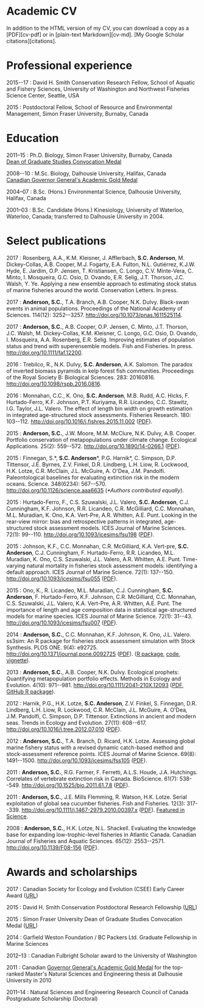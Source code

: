 # Academic CV

In addition to the HTML version of my CV, you can download a copy as
a [PDF][cv-pdf] or in [plain-text Markdown][cv-md].
[My Google Scholar citations][citations].

# Professional experience

2015--17
:    David H. Smith Conservation Research Fellow,
     School of Aquatic and Fishery Sciences,
     University of Washington and
     Northwest Fisheries Science Center, Seattle, USA

2015
:    Postdoctoral Fellow, School of Resource and Environmental Management,
     Simon Fraser University, Burnaby, Canada


<!-- :    Graduate Research Assistant, Department of Biological Sciences, -->
<!--      Simon Fraser University, Burnaby, Canada -->

<!-- 2008--11 -->
<!-- :    Graduate Research Assistant, Department of Biology, -->
<!--      Dalhousie University, Halifax, Canada -->

# Education

2011–15
:    Ph.D. Biology, Simon Fraser University, Burnaby, Canada\
     [Dean of Graduate Studies Convocation Medal](https://www.sfu.ca/dean-gradstudies/blog/year/2015/06/SeanAnderson.html)

2008--10
:    M.Sc. Biology, Dalhousie University, Halifax, Canada\
     [Canadian Governor General's Academic Gold Medal][Governor General award]

2004–07
:    B.Sc. (Hons.) Environmental Science, Dalhousie University, Halifax,
     Canada

2001–03
:    B.Sc. Candidate (Hons.) Kinesiology, University of Waterloo, Waterloo,
     Canada; transferred to Dalhousie University in 2004.


# Select publications

2017
:    Rosenberg, A.A., K.M. Kleisner, J. Afflerbach, **S.C. Anderson**, M.
     Dickey-Collas, A.B. Cooper, M.J. Fogarty, E.A. Fulton, N.L. Gutiérrez,
     K.J.W. Hyde, E. Jardim, O.P. Jensen, T. Kristiansen, C. Longo, C.V.
     Minte-Vera, C. Minto, I. Mosqueira, G.C. Osio, D. Ovando, E.R. Selig, J.T.
     Thorson, J.C. Walsh, Y. Ye. Applying a new ensemble approach to estimating
     stock status of marine fisheries around the world. Conservation Letters.
     In press.

2017
:    **Anderson, S.C.**, T.A. Branch, A.B. Cooper, N.K. Dulvy. Black-swan
     events in animal populations. Proceedings of the National Academy of
     Sciences. 114(12): 3252–-3257. <http://doi.org/10.1073/pnas.1611525114>.

2017
:    **Anderson, S.C.**, A.B. Cooper, O.P. Jensen, C. Minto, J.T. Thorson, J.C. Walsh, M. Dickey-Collas, K.M. Kleisner, C. Longo, G.C. Osio, D. Ovando, I. Mosqueira, A.A. Rosenberg, E.R. Selig. Improving estimates of population status and trend with superensemble models. Fish and Fisheries. In press. <http://doi.org/10.1111/faf.12200>.

2016
:    Trebilco, R., N.K. Dulvy, **S.C. Anderson**, A.K. Salomon. The paradox of inverted biomass pyramids in kelp forest fish communities. Proceedings of the Royal Society B: Biological Sciences. 283: 20160816. <http://doi.org/10.1098/rspb.2016.0816>.

<!-- 2016 -->
<!-- :    Artelle, K.A., **S.C. Anderson**, J.D. Reynolds, A.B. Cooper, P.C. Paquet, C.T. Darimont. Ecology of conflict: marine food supply affects human-wildlife interactions on land. Scientific Reports. 6: 25936. <http://doi.org/10.1038/srep25936> ([PDF](http://www.nature.com/articles/srep25936.pdf)). -->

<!-- 2016 -->
<!-- :    Kuriyama, P.T., K. Ono, F. Hurtado-Ferro, A.C. Hicks, I.G. Taylor, R.R. Licandeo, K.F. Johnson, **S.C. Anderson**, C.C. Monnahan, M.B. Rudd, C.C. Stawitz, J.L. Valero. An empirical weight-at-age approach reduces estimation bias compared to modeling parametric growth in integrated, statistical stock assessment models when growth is time varying. Fisheries Research. 180: 119--127. <http://doi.org/10.1016/j.fishres.2015.09.007> ([PDF](https://dl.dropboxusercontent.com/u/254940/papers/Kuriyama_etal_2016_empirical.pdf)). -->

2016
:    Monnahan, C.C., K. Ono, **S.C. Anderson**, M.B. Rudd, A.C. Hicks, F. Hurtado-Ferro, K.F. Johnson, P.T. Kuriyama, R.R. Licandeo, C.C. Stawitz, I.G. Taylor, J.L. Valero. The effect of length bin width on growth estimation in integrated age-structured stock assessments. Fisheries Research. 180: 103--112. <http://doi.org/10.1016/j.fishres.2015.11.002> ([PDF](https://dl.dropboxusercontent.com/u/254940/papers/Monnahan_etal_2016_binwidth.pdf)).

<!-- 2015 -->
<!-- :    Boudreau, S.A., **S.C. Anderson**, B. Worm. Top-down and bottom-up forces interact at thermal range extremes on American lobster. Journal of Animal Ecology. 84(3): 840--850. <http://doi.org/10.1111/1365-2656.12322> ([PDF](https://dl.dropboxusercontent.com/u/254940/papers/Boudreau_etal_2015_lobster.pdf)). -->

2015
:    **Anderson, S.C.**, J.W. Moore, M.M. McClure, N.K. Dulvy, A.B. Cooper. Portfolio conservation of metapopulations under climate change. Ecological Applications. 25(2): 559--572. <http://doi.org/10.1890/14-0266.1> ([PDF](https://dl.dropboxusercontent.com/u/254940/papers/Anderson_etal_2015_salmonportfolios.pdf)).

<!-- 2015 -->
<!-- :    Orzechowski, E.A., R. Lockwood, J.E.K. Byrnes, **S.C. Anderson**, S. Finnegan, Z.V. Finkel, P.G. Harnik, D.R. Lindberg, L.H. Liow, H.K. Lotze, C.R. McClain, J.L. McGuire, A. O'Dea, J.M. Pandolfi, C. Simpson, D.P. Tittensor. Marine extinction risk shaped by trait-environment interactions over 500 million years. Global Change Biology. 21(10): 3595--3607. <http://doi.org/10.1111/gcb.12963> ([PDF](https://dl.dropboxusercontent.com/u/254940/papers/Orzechowski_etal_2015_paleometa.pdf)). -->

2015
:    Finnegan, S.\*, **S.C. Anderson**\*, P.G. Harnik\*, C. Simpson, D.P. Tittensor, J.E. Byrnes, Z.V. Finkel, D.R. Lindberg, L.H. Liow, R. Lockwood, H.K. Lotze, C.R. McClain, J.L. McGuire, A. O'Dea, J.M. Pandolfi. Paleontological baselines for evaluating extinction risk in the modern oceans. Science. 348(6234): 567--570. <http://doi.org/10.1126/science.aaa6635> (*\*Authors contributed equally*).

2015
:    Hurtado-Ferro, F., C.S. Szuwalski, J.L. Valero, **S.C. Anderson**, C.J. Cunningham, K.F. Johnson, R.R. Licandeo, C.R. McGilliard, C.C. Monnahan, M.L. Muradian, K. Ono, K.A. Vert-Pre, A.R. Whitten, A.E. Punt. Looking in the rear-view mirror: bias and retrospective patterns in integrated, age-structured stock assessment models. ICES Journal of Marine Sciences. 72(1): 99--110. <http://doi.org/10.1093/icesjms/fsu198> ([PDF](https://dl.dropboxusercontent.com/u/254940/papers/Hurtado-Ferro_etal_2014_retrospective.pdf)).

2015
:    Johnson, K.F., C.C. Monnahan, C.R. McGilliard, K.A. Vert-pre, **S.C. Anderson**, C.J. Cunningham, F. Hurtado-Ferro, R.R. Licandeo, M.L. Muradian, K. Ono, C.S. Szuwalski, J.L. Valero, A.R. Whitten, A.E. Punt. Time-varying natural mortality in fisheries stock assessment models: identifying a default approach. ICES Journal of Marine Science. 72(1): 137--150. <http://doi.org/10.1093/icesjms/fsu055> ([PDF](http://icesjms.oxfordjournals.org/content/early/2014/04/09/icesjms.fsu055.full.pdf?keytype=ref&ijkey=NEXmZIkz3289u3z)).

2015
:    Ono, K., R. Licandeo, M.L. Muradian, C.J. Cunningham, **S.C. Anderson**, F. Hurtado-Ferro, K.F. Johnson, C.R. McGilliard, C.C. Monnahan, C.S. Szuwalski, J.L. Valero, K.A. Vert-Pre, A.R. Whitten, A.E. Punt. The importance of length and age composition data in statistical age-structured models for marine species. ICES Journal of Marine Science. 72(1): 31--43. <http://doi.org/10.1093/icesjms/fsu007> ([PDF](http://icesjms.oxfordjournals.org/content/early/2014/02/20/icesjms.fsu007.full.pdf)).

<!-- 2014 -->
<!-- :    Farmer, R.G., M.L. Leonard, J.E. Mills Flemming, **S.C. Anderson**. Observer aging and long-term avian survey data quality. Ecology and Evolution. 4(12): 2563--2576. <http://doi.org/10.1002/ece3.1101> ([PDF](http://onlinelibrary.wiley.com/doi/10.1002/ece3.1101/pdf)). [National Geographic news story](http://news.nationalgeographic.com/news/2014/08/140805-aging-birders-breeding-bird-survey-volunteers-science/). -->

2014
:    **Anderson, S.C.**, C.C. Monnahan, K.F. Johnson, K. Ono, J.L. Valero. ss3sim: An R package for fisheries stock assessment simulation with Stock Synthesis. PLOS ONE. 9(4): e92725. <http://doi.org/10.1371/journal.pone.0092725> ([PDF](http://www.plosone.org/article/fetchObject.action?uri=info%3Adoi%2F10.1371%2Fjournal.pone.0092725&representation=PDF)). ([R package](http://cran.r-project.org/web/packages/ss3sim/index.html), [code](https://github.com/ss3sim/ss3sim), [vignette](https://dl.dropboxusercontent.com/u/254940/ss3sim-vignette.pdf)).

<!-- 2014 -->
<!-- :    O'Regan, S.M., W.J. Palen, **S.C. Anderson**. Climate warming mediates negative impacts of rapid pond drying for three amphibian species. Ecology. 95(4): 845--855. <http://doi.org/10.1890/13-0916.1> ([PDF](http://www.esajournals.org/doi/pdf/10.1890/13-0916.1)). -->
<!--      <a href="http://f1000.com/prime/http://f1000.com/prime/718158688?bd=1" target="_blank"><img src="http://cdn.f1000.com.s3.amazonaws.com/images/badges/badgef1000.gif" id="bg"/></a> -->

<!-- 2013 -->
<!-- :    Favaro, B., D.C. Braun, **Earth2Ocean Research Derby**. Research Derby: A pressure cooker for creative collaborative science. Ideas in Ecology and Evolution. Ideas in Ecology and Evolution. 6: 40--46. <http://doi.org/10.4033/iee.2013.6.9.n> ([PDF](http://library.queensu.ca/ojs/index.php/IEE/article/download/4931/4899)). -->

2013
:    **Anderson, S.C.**, A.B. Cooper, N.K. Dulvy. Ecological prophets: Quantifying metapopulation portfolio effects. Methods in Ecology and Evolution. 4(10): 971--981. <http://doi.org/10.1111/2041-210X.12093> ([PDF](https://dl.dropboxusercontent.com/u/254940/papers/Anderson_etal_2013_ecological_prophets_with_SOM.pdf), [GitHub R package](https://github.com/seananderson/ecofolio)).

<!-- 2013 -->
<!-- :    Artelle, K.A., **S.C. Anderson**, A.B. Cooper, P.C. Paquet, J.D. Reynolds, C.T. Darimont. Confronting uncertainty in wildlife management: performance of grizzly bear management. PLOS ONE. 8(11): e78041. <http://doi.org/10.1371/journal.pone.0078041> ([PDF](http://www.plosone.org/article/fetchObject.action?uri=info%3Adoi%2F10.1371%2Fjournal.pone.0078041&representation=PDF)). -->

<!-- 2013 -->
<!-- :    Phillis\*, C.C., S.M. O'Regan\*, S.J. Green\*, J.E. Bruce\*, **S.C. Anderson**, J.N. Linton, Earth2Ocean Research Derby, B. Favaro. Multiple pathways to conservation success. Conservation Letters. 6(2): 98--106. <http://doi.org/10.1111/j.1755-263X.2012.00294.x> ([PDF](https://dl.dropboxusercontent.com/u/254940/papers/Phillis_etal_2012_Multiple_pathways_to_conservation_success.pdf), [GitHub repository](https://github.com/seananderson/conservation_pathways)). (\*Authors contributed equally, listed in reverse alphabetical order). -->

2012
:    Harnik, P.G., H.K. Lotze, **S.C. Anderson**, Z.V. Finkel, S. Finnegan, D.R. Lindberg, L.H. Liow, R. Lockwood, C.R. McClain, J.L. McGuire, A. O'Dea, J.M. Pandolfi, C. Simpson, D.P. Tittensor. Extinctions in ancient and modern seas. Trends in Ecology and Evolution. 27(11): 608--617. <http://doi.org/10.1016/j.tree.2012.07.010> ([PDF](https://dl.dropboxusercontent.com/u/254940/papers/Harnik_etal_2012_Extinctions_in_ancient_and_modern_seas.pdf)).

2012
:    **Anderson, S.C.**, T.A. Branch, D. Ricard, H.K. Lotze. Assessing global marine fishery status with a revised dynamic catch-based method and stock-assessment reference points. ICES Journal of Marine Science. 69(8): 1491--1500. <http://doi.org/10.1093/icesjms/fss105> ([PDF](http://icesjms.oxfordjournals.org/cgi/reprint/fss105?ijkey=pFRzMGEDycomI3X&keytype=ref)).

2011
:    **Anderson, S.C.**, R.G. Farmer, F. Ferretti, A.L.S. Houde, J.A. Hutchings. Correlates of vertebrate extinction risk in Canada. BioScience. 61(7): 538--549. <http://doi.org/10.1525/bio.2011.61.7.8> ([PDF](https://dl.dropboxusercontent.com/u/254940/papers/Anderson_etal_2011_BioScience_with_supplement.pdf)).

2011
:    **Anderson, S.C.**, J.E. Mills Flemming, R. Watson, H.K. Lotze. Serial exploitation of global sea cucumber fisheries. Fish and Fisheries. 12(3): 317--339. <http://doi.org/10.1111/j.1467-2979.2010.00397.x> ([PDF](https://dl.dropboxusercontent.com/u/254940/papers/Anderson_etal_2011_seacucumbers_with_supplement.pdf)). [Featured in Science](http://www.sciencemag.org/content/331/6014/129.1.full).

<!-- 2011 -->
<!-- :    Boudreau, S.A., **S.C. Anderson**, B. Worm. Top-down interactions and temperature control of snow crab abundance in the northwest Atlantic Ocean. Marine Ecology Progress Series. 429: 169--183. <http://doi.org/10.3354/meps09081> ([PDF](http://www.int-res.com/articles/meps_oa/m429p169.pdf)). -->

<!-- 2011 -->
<!-- :    **Anderson, S.C.**, J.E. Mills Flemming, R. Watson, H.K. Lotze. Rapid global expansion of invertebrate fisheries: trends, drivers, and ecosystem effects. PLOS ONE. 6(3): e14735. <http://doi.org/10.1371/journal.pone.0014735> ([PDF](http://www.plosone.org/article/fetchObject.action?uri=info%3Adoi%2F10.1371%2Fjournal.pone.0014735&representation=PDF)). -->
<!--      <a href="http://f1000.com/prime/http://f1000.com/prime/9542957?bd=1" target="_blank"><img src="http://cdn.f1000.com.s3.amazonaws.com/images/badges/badgef1000.gif" id="bg"/></a> -->

2008
:    **Anderson, S.C.**, H.K. Lotze, N.L. Shackell. Evaluating the knowledge base for expanding low-trophic-level fisheries in Atlantic Canada. Canadian Journal of Fisheries and Aquatic Sciences. 65(12): 2553--2571. <http://doi.org/10.1139/F08-156> ([PDF](https://dl.dropboxusercontent.com/u/254940/papers/Anderson_etal_2008_knowledge.pdf)).

# Awards and scholarships

2017
:    Canadian Society for Ecology and Evolution (CSEE) Early Career Award
     ([URL](http://csee-scee.ca/?p=5183))

2015
:    David H. Smith Conservation Postdoctoral Research Fellowship
     ([URL](http://conbio.org/mini-sites/smith-fellows/meet-the-fellows/2015-fellows/sean-anderson))

2015
:    Simon Fraser University Dean of Graduate Studies Convocation Medal
     ([URL](https://www.sfu.ca/dean-gradstudies/blog/year/2015/06/SeanAnderson.html))

2014
:    Garfield Weston Foundation / BC Packers Ltd. Graduate Fellowship in
     Marine Sciences

<!-- 2014 -->
<!-- :    Graduate Fellowship (two semesters), Simon Fraser University -->

2012–13
:    Canadian Fulbright Scholar award to the University of Washington

2011
:    Canadian [Governor General's Academic Gold Medal][Governor General award]
     for the top-ranked Master's Natural Sciences and Engineering thesis at
     Dalhousie University in 2010

<!-- 2011–14 -->
<!-- :    Provost Prize of Distinction, Simon Fraser University -->

2011–14
:    Natural Sciences and Engineering Research Council of Canada Postgraduate
     Scholarship (Doctoral)

<!-- 2007–10 -->
<!-- :    Faculty Research Grant Scholarship, Dalhousie University -->

<!-- 2007–09 -->
<!-- :    Graduate Studies Scholarship, Dalhousie University -->

<!-- 2007 -->
<!-- :    Environmental Programmes Honour Society Medal, Dalhousie University -->

<!-- # Software -->

<!-- 2014 -->
<!-- :    **Anderson, S.C.**, J.W. Moore, M.M McClure, N.K. Dulvy, A.B. Cooper.\ -->
<!--      metafolio: Metapopulation simulations for conserving salmon -->
<!--      through portfolio optimization. -->
<!--      <http://cran.r-project.org/package=metafolio> -->

<!-- 2013 -->
<!-- :    **Anderson, S.C.**, C.C. Monnahan, K.F. Johnson, K. Ono, J.L. Valero, C.J -->
<!--      Cunningham, F. Hurtado-Ferro, R. Licandeo, C.R. McGilliard, C.S. -->
<!--      Szuwalski, K.A. Vert-pre, A.R. Whitten. ss3sim: Fisheries stock -->
<!--      assessment simulation testing with Stock Synthesis. -->
<!--      <http://cran.r-project.org/package=ss3sim> -->

<!-- 2013 -->
<!-- :    **Anderson, S.C.**, A.B. Cooper, N.K. Dulvy. ecofolio: Tools to -->
<!--      quantify metapopulation portfolio effects. -->
<!--      <https://github.com/seananderson/ecofolio> -->




<!-- 2014–15 -->
<!-- :    Data analysis in R and C++ for Ecoscape Environmental Consultants Ltd. -->

<!-- 2013 -->
<!-- :    Co-developed global fisheries status maps for the [RAM Legacy Stock -->
<!--      Assessment Database](http://ramlegacy.org/) for R. Hilborn -->

<!-- 2010 -->
<!-- :    Assessment of Arctic surfclam on Banquereau Bank using -->
<!--      industry-collected data for Clearwater Seafoods, Bedford, NS, Canada. -->

<!-- 2010 -->
<!-- :    Modelling length-frequency distribution changes of Atlantic halibut for -->
<!--      NAFO Divisions 4VWX5Z and 3NOP for Dr. K. Trzcinski, Population Ecology -->
<!--      Division, Bedford Institute of Oceanography, Fisheries and Oceans, -->
<!--      Dartmouth, NS, Canada. -->

[Governor General award]: http://goo.gl/nA1zE
